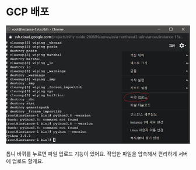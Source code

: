 # GCP 배포

![](../../../.gitbook/assets/image%20%28316%29.png)

톱니 바퀴를 누르면 파일 업로드 기능이 있어요. 작업한 파일을 압축해서 편리하게 서버에 업로드 할게요. 

